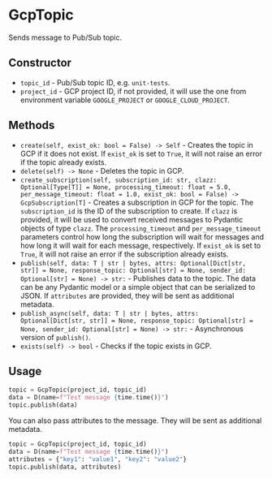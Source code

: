 # GcpTopic

Sends message to Pub/Sub topic.

## Constructor

* `topic_id` - Pub/Sub topic ID, e.g. `unit-tests`.
* `project_id` - GCP project ID, if not provided, it will use the one from environment variable `GOOGLE_PROJECT` or `GOOGLE_CLOUD_PROJECT`.

## Methods

* `create(self, exist_ok: bool = False) -> Self` - Creates the topic in GCP if it does not exist. If `exist_ok` is set to `True`, it will not raise an error if the topic already exists.
* `delete(self) -> None` - Deletes the topic in GCP.
* `create_subscription(self, subscription_id: str, clazz: Optional[Type[T]] = None, processing_timeout: float = 5.0, per_message_timeout: float = 1.0, exist_ok: bool = False) -> GcpSubscription[T]` - Creates a subscription in GCP for the topic. The `subscription_id` is the ID of the subscription to create. If `clazz` is provided, it will be used to convert received messages to Pydantic objects of type `clazz`. The `processing_timeout` and `per_message_timeout` parameters control how long the subscription will wait for messages and how long it will wait for each message, respectively. If `exist_ok` is set to `True`, it will not raise an error if the subscription already exists.
* `publish(self, data: T | str | bytes, attrs: Optional[Dict[str, str]] = None, response_topic: Optional[str] = None, sender_id: Optional[str] = None) -> str:` - Publishes data to the topic. The data can be any Pydantic model or a simple object that can be serialized to JSON. If `attributes` are provided, they will be sent as additional metadata.
* `publish_async(self, data: T | str | bytes, attrs: Optional[Dict[str, str]] = None, response_topic: Optional[str] = None, sender_id: Optional[str] = None) -> str:` - Asynchronous version of `publish()`.
* `exists(self) -> bool` - Checks if the topic exists in GCP.

## Usage

```python
topic = GcpTopic(project_id, topic_id)
data = D(name=f"Test message {time.time()}")
topic.publish(data)
```

You can also pass attributes to the message. They will be sent as
additional metadata.

```python
topic = GcpTopic(project_id, topic_id)
data = D(name=f"Test message {time.time()}")
attributes = {"key1": "value1", "key2": "value2"}
topic.publish(data, attributes)
```
